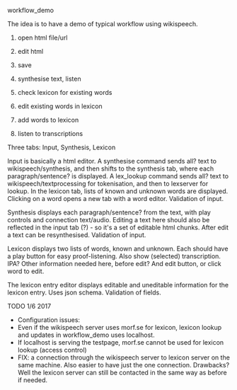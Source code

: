 workflow_demo

The idea is to have a demo of typical workflow using wikispeech.

1) open html file/url
2) edit html
3) save

4) synthesise text, listen
5) check lexicon for existing words

6) edit existing words in lexicon
7) add words to lexicon
8) listen to transcriptions

Three tabs:
Input, Synthesis, Lexicon

Input is basically a html editor.
A synthesise command sends all? text to wikispeech/synthesis, and then shifts to the synthesis tab, where each paragraph/sentence? is displayed.
A lex_lookup command sends all? text to wikispeech/textprocessing for tokenisation, and then to lexserver for lookup. In the lexicon tab, lists of known and unknown words are displayed. Clicking on a word opens a new tab with a word editor.
Validation of input.

Synthesis displays each paragraph/sentence? from the text, with play controls and connection text/audio. Editing a text here should also be reflected in the input tab (?) - so it's a set of editable html chunks. After edit a text can be resynthesised.
Validation of input.

Lexicon displays two lists of words, known and unknown. Each should have a play button for easy proof-listening. Also show (selected) transcription. IPA? Other information needed here, before edit? And edit button, or click word to edit.

The lexicon entry editor displays editable and uneditable information for the lexicon entry. Uses json schema. Validation of fields. 

TODO 1/6 2017

* Configuration issues:
 * Even if the wikispeech server uses morf.se for lexicon, lexicon lookup and updates in workflow_demo uses localhost.
 * If localhost is serving the testpage, morf.se cannot be used for lexicon lookup (access control)
 * FIX: a connection through the wikispeech server to  lexicon server on the same machine. Also easier to have just the one connection. Drawbacks? Well the lexicon server can still be contacted in the same way as before if needed.
